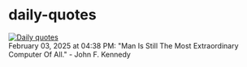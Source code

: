 # daily-quotes
[![Daily quotes](https://github.com/ceepu8/daily-quotes/actions/workflows/daily-quote.yml/badge.svg)](https://github.com/ceepu8/daily-quotes/actions/workflows/daily-quote.yml)<br/>
February 03, 2025 at 04:38 PM: "Man Is Still The Most Extraordinary Computer Of All." - John F. Kennedy
